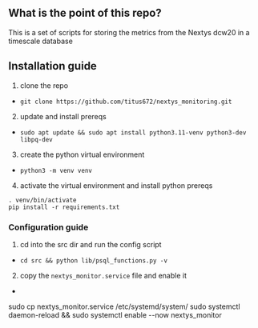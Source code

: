 ## What is the point of this repo?

This is a set of scripts for storing the metrics
from the Nextys dcw20 in a timescale database

## Installation guide

1. clone the repo
 - `git clone https://github.com/titus672/nextys_monitoring.git`
2. update and install prereqs
 - `sudo apt update && sudo apt install python3.11-venv python3-dev libpq-dev`
3. create the python virtual environment
 - `python3 -m venv venv`
4. activate the virtual environment and install python prereqs
```
. venv/bin/activate
pip install -r requirements.txt
```
### Configuration guide
1. cd into the src dir and run the config script
 - `cd src && python lib/psql_functions.py -v`
2. copy the `nextys_monitor.service` file and enable it
 - ```
sudo cp nextys_monitor.service /etc/systemd/system/
sudo systemctl daemon-reload && sudo systemctl enable --now nextys_monitor
```
